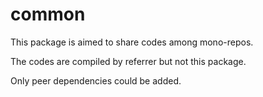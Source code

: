 # common

This package is aimed to share codes among mono-repos.

The codes are compiled by referrer but not this package.

Only peer dependencies could be added.
